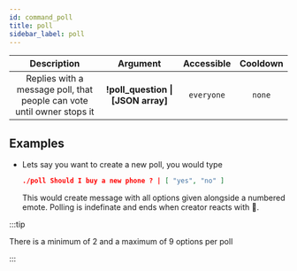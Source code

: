 ```yaml
---
id: command_poll
title: poll
sidebar_label: poll
---
```


|                              Description                               |              Argument              | Accessible | Cooldown |
| :--------------------------------------------------------------------: | :--------------------------------: | :--------: | :------: |
| Replies with a message poll, that people can vote until owner stops it | __!poll_question \| [JSON array]__ | `everyone` |  `none`  |

## Examples

* Lets say you want to create a new poll, you would type
    ```json
    ./poll Should I buy a new phone ? | [ "yes", "no" ]
    ```

    This would create message with all options given alongside a numbered emote.
    Polling is indefinate and ends when creator reacts with 🏁.

:::tip

There is a minimum of 2 and a maximum of 9 options per poll

:::